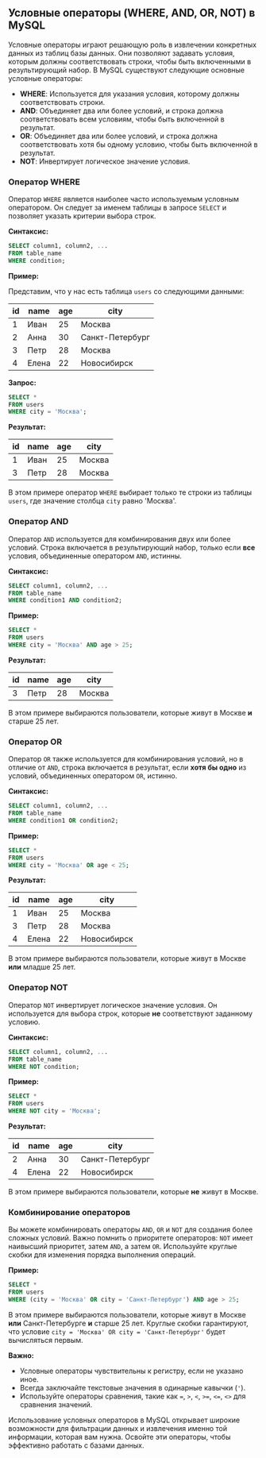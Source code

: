 ## Условные операторы (WHERE, AND, OR, NOT) в MySQL

Условные операторы играют решающую роль в извлечении конкретных данных из таблиц базы данных. Они позволяют задавать условия, которым должны соответствовать строки, чтобы быть включенными в результирующий набор. В MySQL существуют следующие основные условные операторы:

- **WHERE**: Используется для указания условия, которому должны соответствовать строки.
- **AND**: Объединяет два или более условий, и строка должна соответствовать всем условиям, чтобы быть включенной в результат.
- **OR**: Объединяет два или более условий, и строка должна соответствовать хотя бы одному условию, чтобы быть включенной в результат.
- **NOT**: Инвертирует логическое значение условия. 

### Оператор WHERE

Оператор `WHERE` является наиболее часто используемым условным оператором. Он следует за именем таблицы в запросе `SELECT` и позволяет указать критерии выбора строк.

**Синтаксис:**

```sql
SELECT column1, column2, ...
FROM table_name
WHERE condition;
```

**Пример:**

Представим, что у нас есть таблица `users` со следующими данными:

| id | name  | age | city        |
|----|-------|-----|------------|
| 1  | Иван  | 25  | Москва     |
| 2  | Анна  | 30  | Санкт-Петербург |
| 3  | Петр | 28  | Москва     |
| 4  | Елена | 22  | Новосибирск|

**Запрос:**

```sql
SELECT * 
FROM users
WHERE city = 'Москва';
```

**Результат:**

| id | name  | age | city        |
|----|-------|-----|------------|
| 1  | Иван  | 25  | Москва     |
| 3  | Петр | 28  | Москва     |

В этом примере оператор `WHERE` выбирает только те строки из таблицы `users`, где значение столбца `city` равно 'Москва'.

### Оператор AND

Оператор `AND` используется для комбинирования двух или более условий. Строка включается в результирующий набор, только если **все** условия, объединенные оператором `AND`, истинны.

**Синтаксис:**

```sql
SELECT column1, column2, ...
FROM table_name
WHERE condition1 AND condition2;
```

**Пример:**

```sql
SELECT *
FROM users
WHERE city = 'Москва' AND age > 25;
```

**Результат:**

| id | name  | age | city        |
|----|-------|-----|------------|
| 3  | Петр | 28  | Москва     |

В этом примере выбираются пользователи, которые живут в Москве **и** старше 25 лет.

### Оператор OR

Оператор `OR` также используется для комбинирования условий, но в отличие от `AND`, строка включается в результат, если **хотя бы одно** из условий, объединенных оператором `OR`, истинно.

**Синтаксис:**

```sql
SELECT column1, column2, ...
FROM table_name
WHERE condition1 OR condition2;
```

**Пример:**

```sql
SELECT *
FROM users
WHERE city = 'Москва' OR age < 25;
```

**Результат:**

| id | name  | age | city        |
|----|-------|-----|------------|
| 1  | Иван  | 25  | Москва     |
| 3  | Петр | 28  | Москва     |
| 4  | Елена | 22  | Новосибирск|

В этом примере выбираются пользователи, которые живут в Москве **или** младше 25 лет.

### Оператор NOT

Оператор `NOT` инвертирует логическое значение условия. Он используется для выбора строк, которые **не** соответствуют заданному условию.

**Синтаксис:**

```sql
SELECT column1, column2, ...
FROM table_name
WHERE NOT condition;
```

**Пример:**

```sql
SELECT *
FROM users
WHERE NOT city = 'Москва';
```

**Результат:**

| id | name  | age | city        |
|----|-------|-----|------------|
| 2  | Анна  | 30  | Санкт-Петербург |
| 4  | Елена | 22  | Новосибирск|

В этом примере выбираются пользователи, которые **не** живут в Москве.

### Комбинирование операторов

Вы можете комбинировать операторы `AND`, `OR` и `NOT` для создания более сложных условий. Важно помнить о приоритете операторов: `NOT` имеет наивысший приоритет, затем `AND`, а затем `OR`. Используйте круглые скобки для изменения порядка выполнения операций.

**Пример:**

```sql
SELECT *
FROM users
WHERE (city = 'Москва' OR city = 'Санкт-Петербург') AND age > 25;
```

В этом примере выбираются пользователи, которые живут в Москве **или** Санкт-Петербурге **и** старше 25 лет. Круглые скобки гарантируют, что условие `city = 'Москва' OR city = 'Санкт-Петербург'` будет вычисляться первым.

**Важно:**

- Условные операторы чувствительны к регистру, если не указано иное.
- Всегда заключайте текстовые значения в одинарные кавычки (`'`).
- Используйте операторы сравнения, такие как `=`, `>`, `<`, `>=`, `<=`, `<>` для сравнения значений.

Использование условных операторов в MySQL открывает широкие возможности для фильтрации данных и извлечения именно той информации, которая вам нужна. Освойте эти операторы, чтобы эффективно работать с базами данных.
